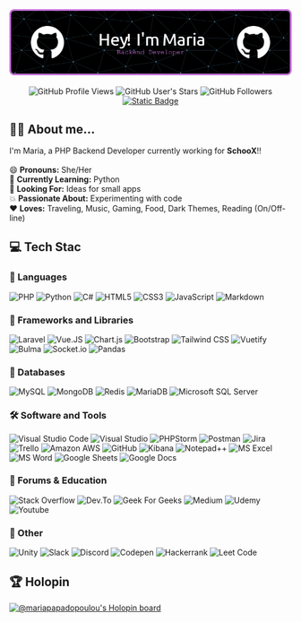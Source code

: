 <!-- Header Image -->
<div style="text-align: center;">
    <img alt="GitHub Profile Header Image" src="./assets/github-header-image-1.png">
</div>

</br>

<!-- Profile Badges -->
<div style="text-align: center;">
    <img alt="GitHub Profile Views" src="https://komarev.com/ghpvc/?username=maria-papa&style=for-the-badge&color=blue">
    <img alt="GitHub User's Stars" src="https://img.shields.io/github/stars/maria-papa?style=for-the-badge&logo=github&labelColor=555555&color=yellow">
    <img alt="GitHub Followers" src="https://img.shields.io/github/followers/maria-papa?style=for-the-badge&logo=github&labelColor=555555&color=green">
    <a href="https://linkedin.com/in/papadopoulou-maria">
        <img alt="Static Badge" src="https://img.shields.io/badge/LinkedIn-white?style=for-the-badge&logo=LinkedIn&color=0A66C2">
    </a>
</div>

<!-- About Me Section -->
## 👧🏽 About me...
<div>
    I'm Maria, a PHP Backend Developer currently working for <b>SchooX</b>!!
    </br></br>
    😄 <b>Pronouns:</b> She/Her
    </br>
    🌱 <b>Currently Learning:</b> Python
    </br>
    💭 <b>Looking For:</b> Ideas for small apps 
    </br>
    💥 <b>Passionate About:</b> Experimenting with code
    </br>
    ❤️ <b>Loves:</b> Traveling, Music, Gaming, Food, Dark Themes, Reading (On/Off-line)
</div>

## 💻 Tech Stac

### 🤖 Languages
![PHP](https://img.shields.io/badge/PHP-777BB4?style=flat&logo=php&logoColor=white)
![Python](https://img.shields.io/badge/Python-3776AB?style=flat&logo=python&logoColor=white)
![C#](https://img.shields.io/badge/C%23-512BD4?style=flat&logo=csharp&logoColor=white)
![HTML5](https://img.shields.io/badge/HTML5-E34F26?style=flat&logo=html5&logoColor=white)
![CSS3](https://img.shields.io/badge/CSS3-1572B6?style=flat&logo=css3&logoColor=white)
![JavaScript](https://img.shields.io/badge/JavaScript-F7DF1E?style=flat&logo=javascript&logoColor=black)
![Markdown](https://img.shields.io/badge/Markdown-000000?style=flat&logo=markdown&logoColor=white)

### 🧩 Frameworks and Libraries
![Laravel](https://img.shields.io/badge/Laravel-FF2D20?style=flat&logo=laravel&logoColor=white)
![Vue.JS](https://img.shields.io/badge/Vue.js-4FC08D?style=flat&logo=vuedotjs&logoColor=white)
![Chart.js](https://img.shields.io/badge/Chart.js-FF6384?style=flat&logo=chartdotjs&logoColor=white)
![Bootstrap](https://img.shields.io/badge/Bootstrap-7952B3?style=flat&logo=bootstrap&logoColor=white)
![Tailwind CSS](https://img.shields.io/badge/Tailwind_CSS-38B2AC?style=flat&logo=tailwind-css&logoColor=white)
![Vuetify](https://img.shields.io/badge/Vuetify-1867C0?style=flat&logo=vuetify&logoColor=white)
![Bulma](https://img.shields.io/badge/Bulma-00D1B2?style=flat&logo=bulma&logoColor=white)
![Socket.io](https://img.shields.io/badge/Socket.io-010101?style=flat&logo=socketdotio&badgeColor=010101)
![Pandas](https://img.shields.io/badge/Pandas-150458?style=flat&logo=pandas&logoColor=white)

### 💾 Databases
![MySQL](https://img.shields.io/badge/MySQL-4479A1?style=flat&logo=mysql&logoColor=white)
![MongoDB](https://img.shields.io/badge/MongoDB-47A248?style=flat&logo=mongodb&logoColor=white)
![Redis](https://img.shields.io/badge/Redis-DC382D?&style=flat&logo=redis&logoColor=white)
![MariaDB](https://img.shields.io/badge/MariaDB-003545?style=flat&logo=mariadb&logoColor=white)
![Microsoft SQL Server](https://img.shields.io/badge/Microsoft%20SQL%20Server-CC2927?style=flat&logo=microsoftsqlserver&logoColor=white)

### 🛠️ Software and Tools
![Visual Studio Code](https://img.shields.io/badge/Vscode-007ACC?style=flat&logo=visualstudiocode&logoColor=white)
![Visual Studio](https://img.shields.io/badge/Visual_Studio-5C2D91?style=flat&logo=visualstudio&logoColor=white)
![PHPStorm](https://img.shields.io/badge/PHPStorm-000000?style=flat&logo=phpstorm&logoColor=white)
![Postman](https://img.shields.io/badge/Postman-FF6C37?style=flat&logo=postman&logoColor=white)
![Jira](https://img.shields.io/badge/Jira-0052CC?style=flat&logo=Jira&logoColor=white)
![Trello](https://img.shields.io/badge/Trello-%23026AA7?style=flat&logo=Trello&logoColor=white)
![Amazon AWS](https://img.shields.io/badge/Amazon_AWS-232F3E?style=flat&logo=amazon-aws&logoColor=white)
![GitHub](https://img.shields.io/badge/GitHub-181717?style=flat&logo=github&logoColor=white)
![Kibana](https://img.shields.io/badge/Kibana-005571?style=flat&logo=Kibana&logoColor=white)
![Notepad++](https://img.shields.io/badge/Notepad++-90E59A?style=flat&logo=notepadplusplus&logoColor=black)
![MS Excel](https://img.shields.io/badge/Microsoft_Excel-217346?style=flat&logo=microsoftexcel&logoColor=white)
![MS Word](https://img.shields.io/badge/Microsoft_Word-2B579A?style=flat&logo=microsoftword&logoColor=white)
![Google Sheets](https://img.shields.io/badge/Google_Sheets-34A853?style=flat&logo=googlesheets&logoColor=white)
![Google Docs](https://img.shields.io/badge/Google_Docs-4285F4?style=flat&logo=googledocs&logoColor=white)

### 📖 Forums & Education
![Stack Overflow](https://img.shields.io/badge/stack%20overflow-FE7A16?style=flat&logo=stack-overflow&logoColor=white)
![Dev.To](https://img.shields.io/badge/dev.to-0A0A0A?style=flat&logo=devdotto&logoColor=white)
![Geek For Geeks](https://img.shields.io/badge/GeeksforGeeks-298D46?style=flat&logo=geeksforgeeks&logoColor=white)
![Medium](https://img.shields.io/badge/Medium-12100E?style=flat&logo=medium&logoColor=white)
![Udemy](https://img.shields.io/badge/Udemy-A435F0?style=flat&logo=udemy&logoColor=white)
![Youtube](https://img.shields.io/badge/Youtube-FF0000?style=flat&logo=youtube&logoColor=white)

### 🔀 Other
![Unity](https://img.shields.io/badge/Unity-555555?style=flat&logo=unity&logoColor=white)
![Slack](https://img.shields.io/badge/Slack-4A154B?style=flat&logo=slack&logoColor=white)
![Discord](https://img.shields.io/badge/Discord-7289DA?style=flat&logo=discord&logoColor=white)
![Codepen](https://img.shields.io/badge/Codepen-000000?style=flat&logo=codepen&logoColor=white)
![Hackerrank](https://img.shields.io/badge/Hackerrank-00EA64?style=flat&logo=HackerRank&logoColor=white)
![Leet Code](https://img.shields.io/badge/LeetCode-FFA116?style=flat&logo=leetcode&logoColor=white)

## 🏆 Holopin
[![@mariapapadopoulou's Holopin board](https://holopin.me/mariapapadopoulou)](https://holopin.io/@mariapapadopoulou)
